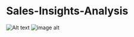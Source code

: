 # Sales-Insights-Analysis
![Alt text]([(https://raw.githubusercontent.com/Navyabommidi07/Sales-Insights-Analysis/main/sales%20insights%20screen%20shots/sales%20db1.PNG?raw=true)])
![image alt]([https://github.com/Navyabommidi07/Sales-Insights-Analysis/blob/main/sales%20insights%20screen%20shots/sales%20db1.PNG?raw=true])


